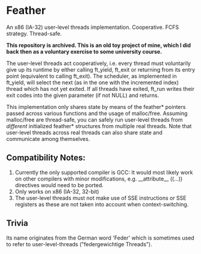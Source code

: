 [//]: # "Comment: If you edit this document, be sure to reflect the changes in the docblock in feather.h."

# Feather

An x86 (IA-32) user-level threads implementation. Cooperative. FCFS strategy. Thread-safe.

**This repository is archived. This is an old toy project of mine, which I did back then as a voluntary exercise to some university course.**

The user-level threads act cooperatively, i.e. every thread must voluntarily give up its runtime by either
calling ft\_yield, ft\_exit or returning from its entry point (equivalent to calling ft\_exit).
The scheduler, as implemented in ft\_yield, will select the next (as in the one with the incremented index)
thread which has not yet exited.
If all threads have exited, ft\_run writes their exit codes into the given parameter (if not NULL) and returns.

This implementation only shares state by means of the feather* pointers passed across various functions and
the usage of malloc/free. Assuming malloc/free are thread-safe, you can safely run user-level threads from
_different_ initialized feather\* structures from multiple real threads. Note that user-level threads across real
threads can also share state and communicate among themselves.

## Compatibility Notes:

 1. Currently the only supported compiler is GCC:
    It would most likely work on other compilers with minor modifications,
    e.g. \_\_attribute\_\_ ((…)) directives would need to be ported.
 2. Only works on x86 (IA-32, 32-bit)
 3. The user-level threads must not make use of SSE instructions or SSE registers as these are
    not taken into account when context-switching.

## Trivia

Its name originates from the German word 'Feder' which is sometimes used to refer to user-level-threads
("federgewichtige Threads").
